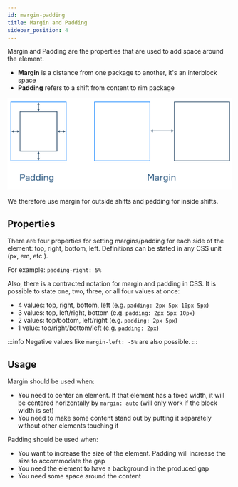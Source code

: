 ```yaml
---
id: margin-padding
title: Margin and Padding
sidebar_position: 4
---
```


Margin and Padding are the properties that are used to add space around the element.

- **Margin** is a distance from one package to another, it's an interblock space
- **Padding** refers to a shift from content to rim package

![margin](/img/docs/Web/css/margin.png)

We therefore use margin for outside shifts and padding for inside shifts.

## Properties

There are four properties for setting margins/padding for each side of the element: top, right, bottom, left. Definitions can be stated in any CSS unit (px, em, etc.).

For example: `padding-right: 5%`

Also, there is a contracted notation for margin and padding in CSS. It is possible to state one, two, three, or all four values at once:

- 4 values: top, right, bottom, left (e.g. `padding: 2px 5px 10px 5px`)
- 3 values: top, left/right, bottom (e.g. `padding: 2px 5px 10px`)
- 2 values: top/bottom, left/right (e.g. `padding: 2px 5px`)
- 1 value: top/right/bottom/left (e.g. `padding: 2px`)

:::info
Negative values like `margin-left: -5%` are also possible.
:::

## Usage

Margin should be used when:

- You need to center an element. If that element has a fixed width, it will be centered horizontally by `margin: auto` (will only work if the block width is set)
- You need to make some content stand out by putting it separately without other elements touching it

Padding should be used when:

- You want to increase the size of the element. Padding will increase the size to accommodate the gap
- You need the element to have a background in the produced gap
- You need some space around the content
